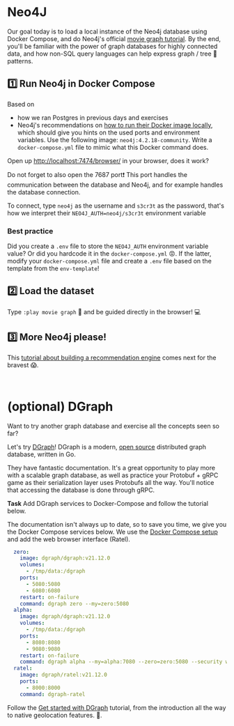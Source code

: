 # Neo4J

Our goal today is to load a local instance of the Neo4j database using Docker Compose, and do Neo4j's official [movie graph tutorial](https://neo4j.com/developer/cypher/guide-cypher-basics/#cypher-movie-find). By the end, you'll be familiar with the power of graph databases for highly connected data, and how non-SQL query languages can help express graph / tree 🌳 patterns.

## 1️⃣ Run Neo4j in Docker Compose

Based on
- how we ran Postgres in previous days and exercises
- Neo4j's recommendations on [how to run their Docker image locally](https://neo4j.com/developer/docker/), which should give you hints on the used ports and environment variables. Use the following image: `neo4j:4.2.18-community`.
Write a `docker-compose.yml` file to mimic what this Docker command does.

Open up [http://localhost:7474/browser/](http://localhost:7474/browser/) in your browser, does it work?

Do not forget to also open the 7687 port❗ This port handles the communication between the database and Neo4j, and for example handles the database connection.

To connect, type `neo4j` as the username and `s3cr3t` as the password, that's how we interpret their `NEO4J_AUTH=neo4j/s3cr3t` environment variable

### Best practice
Did you create a `.env` file to store the `NEO4J_AUTH` environment variable value? Or did you hardcode it in the `docker-compose.yml` 😡. If the latter, modify your `docker-compose.yml` file and create a `.env` file based on the template from the `env-template`!

## 2️⃣ Load the dataset
Type `:play movie graph` 🎥 and be guided directly in the browser! 💻


## 3️⃣ More Neo4j please!

This [tutorial about building a recommendation engine](https://neo4j.com/developer/cypher/guide-build-a-recommendation-engine/) comes next for the bravest 😱.

<br> 

# (optional) DGraph

Want to try another graph database and exercise all the concepts seen so far?

Let's try [DGraph](https://dgraph.io/)! DGraph is a modern, [open source](https://github.com/dgraph-io/dgraph) distributed graph database, written in Go.

They have fantastic documentation. It's a great opportunity to play more with a scalable graph database, as well as practice your Protobuf + gRPC game as their serialization layer uses Protobufs all the way. You'll notice that accessing the database is done through gRPC.

**Task** Add DGraph services to Docker-Compose and follow the tutorial below.

The documentation isn't always up to date, so to save you time, we give you the Docker Compose services below. We use the [Docker Compose setup](https://dgraph.io/docs/deploy/single-host-setup/#run-using-docker-compose-on-single-aws-instance) and add the web browser interface (Ratel).

```yml
  zero:
    image: dgraph/dgraph:v21.12.0
    volumes:
      - /tmp/data:/dgraph
    ports:
      - 5080:5080
      - 6080:6080
    restart: on-failure
    command: dgraph zero --my=zero:5080
  alpha:
    image: dgraph/dgraph:v21.12.0
    volumes:
      - /tmp/data:/dgraph
    ports:
      - 8080:8080
      - 9080:9080
    restart: on-failure
    command: dgraph alpha --my=alpha:7080 --zero=zero:5080 --security whitelist=0.0.0.0/0
  ratel:
    image: dgraph/ratel:v21.12.0
    ports:
      - 8000:8000
    command: dgraph-ratel
```

Follow the [Get started with DGraph](https://dgraph.io/docs/tutorials/) tutorial, from the introduction all the way to native geolocation features. 🚀.

